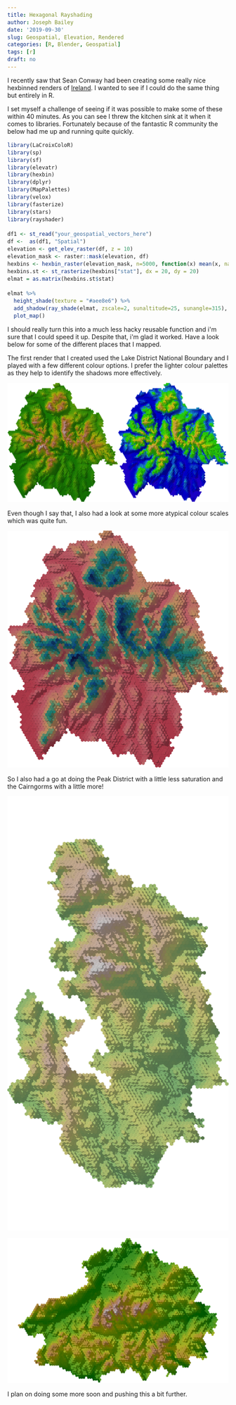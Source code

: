 ```yaml
---
title: Hexagonal Rayshading
author: Joseph Bailey
date: '2019-09-30'
slug: Geospatial, Elevation, Rendered
categories: [R, Blender, Geospatial]
tags: [r]
draft: no
---
```


I recently saw that Sean Conway had been creating some really nice hexbinned renders of [Ireland](https://twitter.com/geo_spatialist/status/1310943883191296000). I wanted to see if I could do the same thing but entirely in R.  

I set myself a challenge of seeing if it was possible to make some of these within 40 minutes. As you can see I threw the kitchen sink at it when it comes to libraries. Fortunately because of the fantastic R community the below had me up and running quite quickly. 

```R
library(LaCroixColoR)
library(sp)
library(sf)
library(elevatr)
library(hexbin)
library(dplyr)
library(MapPalettes)
library(velox)
library(fasterize)
library(stars)
library(rayshader)

df1 <- st_read("your_geospatial_vectors_here")
df <-  as(df1, "Spatial")
elevation <- get_elev_raster(df, z = 10)
elevation_mask <- raster::mask(elevation, df)
hexbins <- hexbin_raster(elevation_mask, n=5000, function(x) mean(x, na.rm = TRUE))
hexbins.st <- st_rasterize(hexbins["stat"], dx = 20, dy = 20)
elmat = as.matrix(hexbins.st$stat)

elmat %>%
  height_shade(texture = "#aee8e6") %>%
  add_shadow(ray_shade(elmat, zscale=2, sunaltitude=25, sunangle=315), 0.3) %>%
  plot_map()
```
I should really turn this into a much less hacky reusable function and i'm sure that I could speed it up. Despite that, i'm glad it worked. Have a look below for some of the different places that I mapped. 

The first render that I created used the Lake District National Boundary and I played with a few different colour options. I prefer the lighter colour palettes as they help to identify the shadows more effectively. 

![First Render](combined_first_render.png)

Even though I say that, I also had a look at some more atypical colour scales which was quite fun. 

![Pamplemousse](pamplemousse.png)

So I also had a go at doing the Peak District with a little less saturation and the Cairngorms with a little more! 

![Peaks](peaks.png)

![Peaks](cairngorms4.png)

I plan on doing some more soon and pushing this a bit further. 


